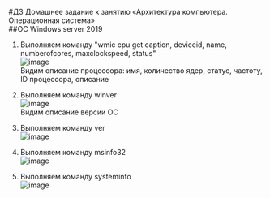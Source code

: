 #ДЗ Домашнее задание к занятию «Архитектура компьютера. Операционная система»  
##ОС Windows server 2019  
1. Выполняем команду "wmic cpu get caption, deviceid, name, numberofcores, maxclockspeed, status"  
   ![image](https://github.com/user-attachments/assets/60539c76-21c1-4c3a-b471-e5bbc44adee8)  
Видим описание процессора: имя, количество ядер, статус, частоту, ID процессора, описание  
2. Выполняем команду winver  
   ![image](https://github.com/user-attachments/assets/5d3caade-55d6-4731-ab93-186fd7f1731b)  
Видим описание версии ОС  
4. Выполняем команду ver  
   ![image](https://github.com/user-attachments/assets/e77f0a58-7428-4a26-8072-da0ddd359a35)  

6. Выполняем команду msinfo32  
   ![image](https://github.com/user-attachments/assets/de529c19-689f-4de4-8f56-95c2a15f915e)  

8. Выполняем команду systeminfo  
   ![image](https://github.com/user-attachments/assets/61ed93cb-fd87-4271-8e71-f3ef2e7e6629)  
